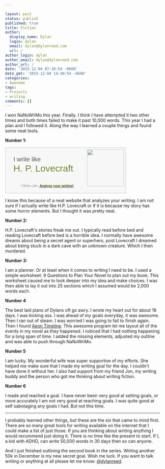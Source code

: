 ```yaml
---

layout: post
status: publish
published: true
title: Fiction
author:
  display_name: Dylan
  login: dylan
  email: dylan@dylanreed.com
  url: /
author_login: dylan
author_email: dylan@dylanreed.com
author_url: /
date: '2015-12-04 07:30:54 -0600'
date_gmt: '2015-12-04 14:30:54 -0600'
categories:
- Awesome
tags:
- Projects
- writing
comments: []
---
```


I won NaNoWriMo this year. Finally. I think I have attempted it two other times and both times failed to make it past 10,000 words. This year I had a plan and I followed it. Along the way I learned a couple things and found some neat tools. 

**Number 1:**

<!-- Begin I Write Like Badge -->
<div style="overflow:auto;border:2px solid #ddd;font:20px/1.2 Arial,sans-serif;width:380px;padding:5px; background:#F7F7F7; color:#555"><img src="//s.iwl.me/w.png" style="float:right" width="120"><div style="padding:20px; border-bottom:1px solid #eee; text-shadow:#fff 0 1px"> I write like<br><a href="http://iwl.me/w/147eabd8" style="font-size:30px;color:#698B22;text-decoration:none">H. P. Lovecraft</a></div><p style="font-size:11px; text-align:center; color:#888"><em>I Write Like</em>. <a href="http://iwl.me" style="color:#333; background:#FFFFE0"><b>Analyze your writing!</b></a></p></div>
<!-- End I Write Like Badge -->

I know this because of a neat website that analyzes your writing. I am not sure if I actually write like H.P. Lovecraft or if it is because my story has some horror elements. But I thought it was pretty neat. 

**Number 2:**

H.P. Lovecraft's stories freak me out. I typically read before bed and reading Lovecraft before bed is a horrible idea. I normally have awesome dreams about being a secret agent or superhero, post Lovecraft I dreamed about being stuck in a dark cave with an unknown creature. Which I then murdered. 

**Number 3:**

I am a planner. Or at least when it comes to writing I need to be. I used a simple worksheet: 9 Questions to Plan Your Novel to plan out my book. This worksheet caused me to look deeper into my idea and make choices. I was then able to lay it out into 25 sections which I assumed would be 2,000 words each. 

**Number 4**

The best laid plans of Dylans oft go awry. I wrote my heart out for about 18 days. I was kicking ass. I was ahead of my goals everyday, it was awesome. Then I ran out of steam. I was worried I was going to fail to finish again. Then I found [Aeon Timeline](http://www.scribblecode.com/). This awesome program let me layout all of the events in my novel as they happened. I noticed that I had nothing happening for a long span of time. I added the missing elements, adjusted my outline and was able to push through NaNoWriMo.

**Number 5**

I am lucky. My wonderful wife was super supportive of my efforts. She helped me make sure that I made my writing goal for the day. I couldn't have done it without her. I also had support from my friend Jon, my writing buddy and the person who got me thinking about writing fiction. 

**Number 6**

I made and reached a goal. I have never been very good at setting goals, or more accurately I am not very good at reaching goals. I was quite good at self sabotaging any goals I had. But not this time. 

---
I probably learned other things, but these are the six that came to mind first. There are so many great tools for writing available on the internet that I could make a list of just those. If you are thinking about writing anything I would recommend just doing it. There is no time like the present to start. If I, a kid with ADHD, can write 50,000 words in 30 days then so can anyone. 

And I just finished outlining the second book in the series. Writing another 50k in December is my new secret goal. Wish me luck. If you want to talk writing or anything at all please let me know: [@dylanreed](http://twitter.com/dylanreed).
